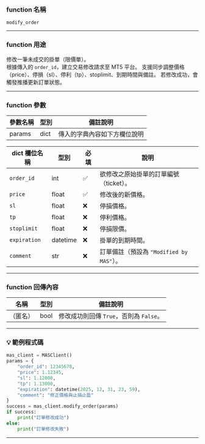 ### function 名稱

`modify_order`

---

### function 用途

修改一筆未成交的掛單（限價單）。  
根據傳入的 `order_id`，建立交易修改請求至 MT5 平台。
支援同步調整價格（price）、停損（sl）、停利（tp）、stoplimit、到期時間與備註。
若修改成功，會觸發推播更新訂單狀態。

---

### function 參數

| 參數名稱 | 型別 | 備註說明 |
|----------|------|----------|
| params   | dict | 傳入的字典內容如下方欄位說明 |

| dict 欄位名稱 | 型別       | 必填 | 說明                                    |
|--------------|------------|------|----------------------------------------|
| `order_id`   | int        | ✅   | 欲修改之原始掛單的訂單編號（ticket）。    |
| `price`      | float      | ✅   | 修改後的新價格。                        |
| `sl`         | float      | ❌   | 停損價格。                             |
| `tp`         | float      | ❌   | 停利價格。                             |
| `stoplimit`  | float      | ❌   | 停損限價。                             |
| `expiration` | datetime   | ❌   | 掛單的到期時間。                        |
| `comment`    | str        | ❌   | 訂單備註（預設為 `"Modified by MAS"`）。 |

---

### function 回傳內容

| 名稱     | 型別 | 備註說明         |
|----------|------|------------------|
| （匿名）  | bool | 修改成功則回傳 `True`，否則為 `False`。 |

---

### 💡 範例程式碼

```python
mas_client = MASClient()
params = {
    "order_id": 12345678,
    "price": 1.12345,
    "sl": 1.12000,
    "tp": 1.13000,
    "expiration": datetime(2025, 12, 31, 23, 59),
    "comment": "修正價格與止損止盈"
}
success = mas_client.modify_order(params)
if success:
    print("訂單修改成功")
else:
    print("訂單修改失敗")
```

---
